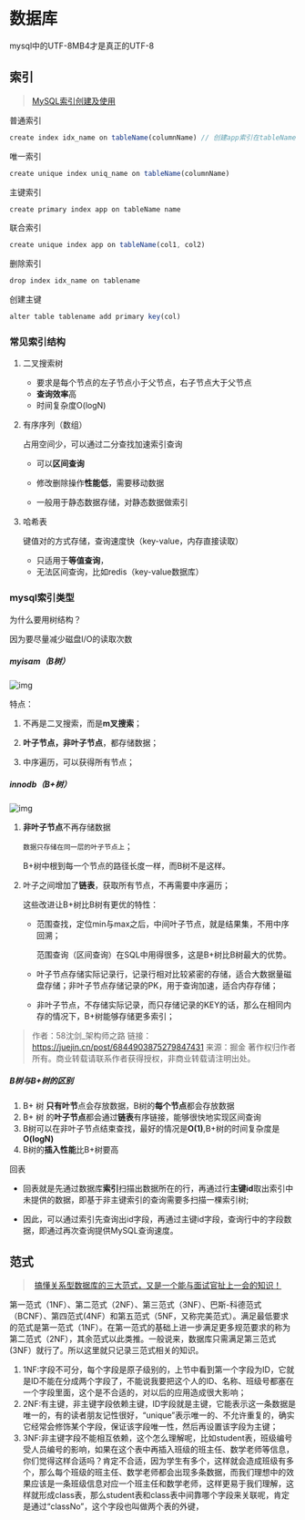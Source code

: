 # 数据库

mysql中的UTF-8MB4才是真正的UTF-8

## 索引

> [MySQL索引创建及使用](https://blog.csdn.net/dengchenrong/article/details/88425762)

普通索引

```js
create index idx_name on tableName(columnName) // 创建app索引在tableName的name字段上
```

唯一索引

```js
create unique index uniq_name on tableName(columnName) 
```

主键索引

```js
create primary index app on tableName name 
```

联合索引

```js
create unique index app on tableName(col1, col2)
```

删除索引

```js
drop index idx_name on tablename
```

创建主键

```js
alter table tablename add primary key(col)
```

### 常见索引结构

1. 二叉搜索树

   - 要求是每个节点的左子节点小于父节点，右子节点大于父节点
   - **查询效率**高
   - 时间复杂度O(logN)

2. 有序序列（数组）

   占用空间少，可以通过二分查找加速索引查询

   - 可以**区间查询**

   - 修改删除操作**性能低**，需要移动数据
   - 一般用于静态数据存储，对静态数据做索引

3. 哈希表

   键值对的方式存储，查询速度快（key-value，内存直接读取）

   - 只适用于**等值查询**，
   - 无法区间查询，比如redis（key-value数据库）

### mysql索引类型

为什么要用树结构？

因为要尽量减少磁盘I/O的读取次数

##### myisam（B树）

![img](https://user-gold-cdn.xitu.io/2019/6/26/16b939c623d3ad0d?imageView2/0/w/1280/h/960/format/webp/ignore-error/1)

特点：

1. 不再是二叉搜索，而是**m叉搜索**；

2. **叶子节点，非叶子节点**，都存储数据；

3. 中序遍历，可以获得所有节点；

##### innodb（B+树）

![img](https://user-gold-cdn.xitu.io/2019/6/26/16b939c6240791ba?imageView2/0/w/1280/h/960/format/webp/ignore-error/1)

1. **非叶子节点**不再存储数据

   `数据只存储在同一层的叶子节点上`；

   B+树中根到每一个节点的路径长度一样，而B树不是这样。

2. 叶子之间增加了**链表**，获取所有节点，不再需要中序遍历；

   这些改进让B+树比B树有更优的特性：

   - 范围查找，定位min与max之后，中间叶子节点，就是结果集，不用中序回溯；

     范围查询（区间查询）在SQL中用得很多，这是B+树比B树最大的优势。

   - 叶子节点存储实际记录行，记录行相对比较紧密的存储，适合大数据量磁盘存储；非叶子节点存储记录的PK，用于查询加速，适合内存存储；
   - 非叶子节点，不存储实际记录，而只存储记录的KEY的话，那么在相同内存的情况下，B+树能够存储更多索引；

> 作者：58沈剑_架构师之路
> 链接：https://juejin.cn/post/6844903875279847431
> 来源：掘金
> 著作权归作者所有。商业转载请联系作者获得授权，非商业转载请注明出处。

##### B树与B+树的区别

1. B+ 树 **只有叶节**点会存放数据，B树的**每个节点**都会存放数据
2. B+ 树 的**叶子节点**都会通过**链表**有序链接，能够很快地实现区间查询
3. B树可以在非叶子节点结束查找，最好的情况是**O(1)**,B+树的时间复杂度是**O(logN)**
4. B树的**插入性能**比B+树要高

回表

- 回表就是先通过数据库**索引**扫描出数据所在的行，再通过行**主键id**取出索引中未提供的数据，即基于非主键索引的查询需要多扫描一棵索引树;

- 因此，可以通过索引先查询出id字段，再通过主键id字段，查询行中的字段数据，即通过再次查询提供MySQL查询速度。

## 范式

> ​	[搞懂关系型数据库的三大范式，又是一个能与面试官扯上一会的知识！](https://juejin.cn/post/6844904190427430920)

第一范式（1NF）、第二范式（2NF）、第三范式（3NF）、巴斯-科德范式（BCNF）、第四范式(4NF）和第五范式（5NF，又称完美范式）。满足最低要求的范式是第一范式（1NF）。在第一范式的基础上进一步满足更多规范要求的称为第二范式（2NF），其余范式以此类推。一般说来，数据库只需满足第三范式(3NF）就行了。所以这里就只记录三范式相关的知识。

1. 1NF:字段不可分，每个字段是原子级别的，上节中看到第一个字段为ID，它就是ID不能在分成两个字段了，不能说我要把这个人的ID、名称、班级号都塞在一个字段里面，这个是不合适的，对以后的应用造成很大影响；
2. 2NF:有主键，非主键字段依赖主键，ID字段就是主键，它能表示这一条数据是唯一的，有的读者朋友记性很好，“unique”表示唯一的、不允许重复的，确实它经常会修饰某个字段，保证该字段唯一性，然后再设置该字段为主键；
3. 3NF:非主键字段不能相互依赖，这个怎么理解呢，比如student表，班级编号受人员编号的影响，如果在这个表中再插入班级的班主任、数学老师等信息，你们觉得这样合适吗？肯定不合适，因为学生有多个，这样就会造成班级有多个，那么每个班级的班主任、数学老师都会出现多条数据，而我们理想中的效果应该是一条班级信息对应一个班主任和数学老师，这样更易于我们理解，这样就形成class表，那么student表和class表中间靠哪个字段来关联呢，肯定是通过“classNo”，这个字段也叫做两个表的外键，